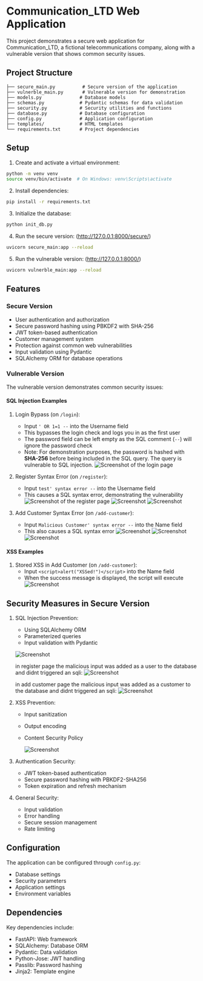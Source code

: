 # Communication_LTD Web Application

This project demonstrates a secure web application for Communication_LTD, a fictional telecommunications company, along with a vulnerable version that shows common security issues.

## Project Structure

```
├── secure_main.py          # Secure version of the application
├── vulnerble_main.py       # Vulnerable version for demonstration
├── models.py              # Database models
├── schemas.py             # Pydantic schemas for data validation
├── security.py            # Security utilities and functions
├── database.py            # Database configuration
├── config.py              # Application configuration
├── templates/             # HTML templates
└── requirements.txt       # Project dependencies
```

## Setup

1. Create and activate a virtual environment:
```bash
python -m venv venv
source venv/bin/activate  # On Windows: venv\Scripts\activate
```

2. Install dependencies:
```bash
pip install -r requirements.txt
```

3. Initialize the database:
```bash
python init_db.py
```

4. Run the secure version: (http://127.0.0.1:8000/secure/)
```bash
uvicorn secure_main:app --reload
```

5. Run the vulnerable version: (http://127.0.0.1:8000/)
```bash
uvicorn vulnerble_main:app --reload
```

## Features

### Secure Version
- User authentication and authorization
- Secure password hashing using PBKDF2 with SHA-256
- JWT token-based authentication
- Customer management system
- Protection against common web vulnerabilities
- Input validation using Pydantic
- SQLAlchemy ORM for database operations

### Vulnerable Version
The vulnerable version demonstrates common security issues:

#### SQL Injection Examples
1. Login Bypass (on `/login`):
   - Input `' OR 1=1 --` into the Username field
   - This bypasses the login check and logs you in as the first user
   - The password field can be left empty as the SQL comment (`--`) will ignore the password check
   - Note: For demonstration purposes, the password is hashed with **SHA-256** before being included in the SQL query. The query is vulnerable to SQL injection.
   ![Screenshot of the login page](images/login-vulnerble-to-sqli.png)

2. Register Syntax Error (on `/register`):
   - Input `test' syntax error --` into the Username field
   - This causes a SQL syntax error, demonstrating the vulnerability
   ![Screenshot of the register page](images/register-vulnerble-to-sqli.png)
   ![Screenshot](images/sqli-error.png)
   ![Screenshot](images/sqli-syntax-error.png)

3. Add Customer Syntax Error (on `/add-customer`):
   - Input `Malicious Customer' syntax error --` into the Name field
   - This also causes a SQL syntax error
   ![Screenshot](images/add_customer-vulnerble-to-sqli.png)
   ![Screenshot](images/sqli-error.png)
   ![Screenshot](images/sqli-syntax-error.png)


#### XSS Examples
1. Stored XSS in Add Customer (on `/add-customer`):
   - Input `<script>alert("XSSed!")</script>` into the Name field
   - When the success message is displayed, the script will execute
   ![Screenshot](images/add_customer-vulnrble-to-xss.png)

## Security Measures in Secure Version

1. SQL Injection Prevention:
   - Using SQLAlchemy ORM
   - Parameterized queries
   - Input validation with Pydantic

   ![Screenshot](images/login-secure-to-sqli.png)

   in register page the malicious input was added as a user to the database and didnt triggered an sqli:
   ![Screenshot](images/register-secured-to-sqli.png)


   in add customer page the malicious input was added as a customer to the database and didnt triggered an sqli:
   ![Screenshot](images/add_customer-secure-to-sqli.png)




2. XSS Prevention:
   - Input sanitization
   - Output encoding
   - Content Security Policy

      ![Screenshot](images/add_customer-secured-to-xss.png)

      



3. Authentication Security:
   - JWT token-based authentication
   - Secure password hashing with PBKDF2-SHA256
   - Token expiration and refresh mechanism

4. General Security:
   - Input validation
   - Error handling
   - Secure session management
   - Rate limiting

## Configuration

The application can be configured through `config.py`:
- Database settings
- Security parameters
- Application settings
- Environment variables

## Dependencies

Key dependencies include:
- FastAPI: Web framework
- SQLAlchemy: Database ORM
- Pydantic: Data validation
- Python-Jose: JWT handling
- Passlib: Password hashing
- Jinja2: Template engine 